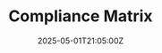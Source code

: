 ---
title: Compliance Matrix
linkTitle: Compliance Matrix
date: '2025-05-01T21:05:00Z'
weight: 1
description: No content
draft: false
ref: compliance-matrix
---